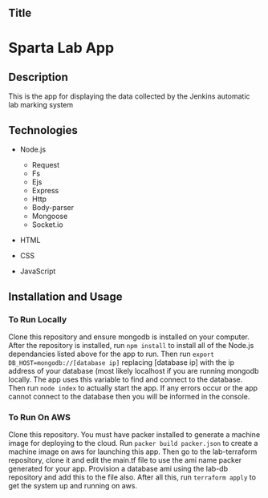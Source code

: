 ## Title

# Sparta Lab App

## Description

This is the app for displaying the data collected by the Jenkins automatic lab marking system

## Technologies

- Node.js
  - Request
  - Fs
  - Ejs
  - Express
  - Http
  - Body-parser
  - Mongoose
  - Socket.io

- HTML
- CSS
- JavaScript

## Installation and Usage

### To Run Locally

Clone this repository and ensure mongodb is installed on your computer. After the repository is installed, run `npm install` to install all of the Node.js dependancies listed above for the app to run. Then run `export DB_HOST=mongodb://[database ip]` replacing [database ip] with the ip address of your database (most likely localhost if you are running mongodb locally. The app uses this variable to find and connect to the database. Then run `node index` to actually start the app. If any errors occur or the app cannot connect to the database then you will be informed in the console.

### To Run On AWS

Clone this repository. You must have packer installed to generate a machine image for deploying to the cloud. Run `packer build packer.json` to create a machine image on aws for launching this app. Then go to the lab-terraform repository, clone it and edit the main.tf file to use the ami name packer generated for your app. Provision a database ami using the lab-db repository and add this to the file also. After all this, run `terraform apply` to get the system up and running on aws.